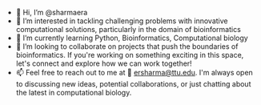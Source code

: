 - 👋 Hi, I’m @sharmaera
- 👀 I’m interested in tackling challenging problems with innovative computational solutions, particularly in the domain of bioinformatics 
- 🌱 I’m currently learning Python, Bioinformatics, Computational biology
- 💞️ I’m looking to collaborate on projects that push the boundaries of bioinformatics. If you're working on something exciting in this space, let's connect and explore how we can work together!
- 📫 Feel free to reach out to me at 📧 ersharma@ttu.edu. I'm always open to discussing new ideas, potential collaborations, or just chatting about the latest in computational biology.

<!---
sharmaera/sharmaera is a ✨ special ✨ repository because its `README.md` (this file) appears on your GitHub profile.
You can click the Preview link to take a look at your changes.
--->
